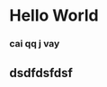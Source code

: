 <!doctype html>
<html lang="vi">
	<head>
		<title>Nhập môn HTML</title>
		<meta charset="UTF-8"/>
	</head>
	<body>
		<h1>Hello World</h1>
		<h3>cai qq j vay</h3>
		<h2>dsdfdsfdsf</h2>
	</body>
</html>
